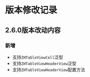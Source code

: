 # 版本修改记录

## 2.6.0版本改动内容

### 新增

* 支持`ZHTableViewCell`泛型
* 支持`ZHTableViewHeaderView`泛型
* 支持`ZHTableViewHeaderView`配置方法

